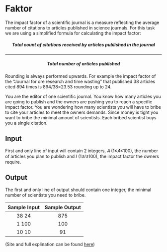 # Faktor
The impact factor of a scientific journal is a measure reflecting the average number of citations to articles published in science journals. For this task we are using a simplified formula for calculating the impact factor:

<html><center>

##### Total count of citations received by articles published in the journal 
-----
##### Total number of articles published

</center></html>

Rounding is always performed upwards. For example the impact factor of the “Journal for ore research and time wasting” that published 38 articles cited 894 times is 894/38=23.53 rounding up to 24.

You are the editor of one scientific journal. You know how many articles you are going to publish and the owners are pushing you to reach a specific impact factor. You are wondering how many scientists you will have to bribe to cite your articles to meet the owners demands. Since money is tight you want to bribe the minimal amount of scientists. Each bribed scientist buys you a single citation.

## Input
First and only line of input will contain 2 integers, 𝐴 (1≤𝐴≤100), the number of articles you plan to publish and 𝐼 (1≤𝐼≤100), the impact factor the owners require.

## Output
The first and only line of output should contain one integer, the minimal number of scientists you need to bribe.

|Sample Input   |Sample Output    |
|:-------------:|:---------------:|
|38 24          |875              |
|1 100          |100              |
|10 10          |91               |

(Site and full explination can be found [here](https://open.kattis.com/problems/faktor))
